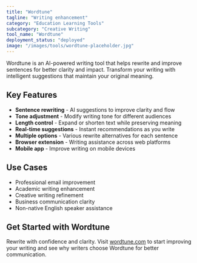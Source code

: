 ```yaml
---
title: "Wordtune"
tagline: "Writing enhancement"
category: "Education Learning Tools"
subcategory: "Creative Writing"
tool_name: "Wordtune"
deployment_status: "deployed"
image: "/images/tools/wordtune-placeholder.jpg"
---
```

Wordtune is an AI-powered writing tool that helps rewrite and improve sentences for better clarity and impact. Transform your writing with intelligent suggestions that maintain your original meaning.

## Key Features

- **Sentence rewriting** - AI suggestions to improve clarity and flow
- **Tone adjustment** - Modify writing tone for different audiences
- **Length control** - Expand or shorten text while preserving meaning
- **Real-time suggestions** - Instant recommendations as you write
- **Multiple options** - Various rewrite alternatives for each sentence
- **Browser extension** - Writing assistance across web platforms
- **Mobile app** - Improve writing on mobile devices

## Use Cases

- Professional email improvement
- Academic writing enhancement
- Creative writing refinement
- Business communication clarity
- Non-native English speaker assistance

## Get Started with Wordtune

Rewrite with confidence and clarity. Visit [wordtune.com](https://www.wordtune.com) to start improving your writing and see why writers choose Wordtune for better communication.
